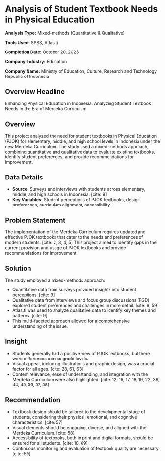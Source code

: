 # Analysis of Student Textbook Needs in Physical Education

**Analysis Type:** Mixed-methods (Quantitative & Qualitative)

**Tools Used:** SPSS, Atlas.ti

**Completion Date:**  October 20, 2023

**Company Industry:** Education

**Company Name:**  Ministry of Education, Culture, Research and Technology Republic of Indonesia

## Overview Headline

Enhancing Physical Education in Indonesia: Analyzing Student Textbook Needs in the Era of Merdeka Curriculum

## Overview

This project analyzed the need for student textbooks in Physical Education (PJOK) for elementary, middle, and high school levels in Indonesia under the new Merdeka Curriculum. The study used a mixed-methods approach, combining quantitative and qualitative data to evaluate existing textbooks, identify student preferences, and provide recommendations for improvement.

## Data Details

*   **Source:** Surveys and interviews with students across elementary, middle, and high schools in Indonesia. [cite: 9]
*   **Key Variables:** Student perceptions of PJOK textbooks, design preferences, curriculum alignment, accessibility.

## Problem Statement

The implementation of the Merdeka Curriculum requires updated and effective PJOK textbooks that cater to the needs and preferences of modern students. [cite: 2, 3, 4, 5] This project aimed to identify gaps in the current provision and usage of PJOK textbooks and provide recommendations for improvement.

## Solution

The study employed a mixed-methods approach:
* Quantitative data from surveys provided insights into student perceptions. [cite: 9]
* Qualitative data from interviews and focus group discussions (FGD) explored student preferences and challenges in more detail. [cite: 9, 59]
* Atlas.ti was used to analyze qualitative data to identify key themes and patterns. [cite: 9]
* This multi-faceted approach allowed for a comprehensive understanding of the issue.

## Insight

* Students generally had a positive view of PJOK textbooks, but there were differences across grade levels.
* Visual appeal, including illustrations and graphic design, was a crucial factor for all ages. [cite: 28, 61, 63]
* Content relevance, ease of understanding, and integration with the Merdeka Curriculum were also highlighted. [cite: 12, 16, 17, 18, 19, 22, 39, 44, 45, 56, 57, 58]

## Recommendation

* Textbook design should be tailored to the developmental stage of students, considering their physical, emotional, and cognitive characteristics. [cite: 57]
* Visual elements should be engaging, diverse, and aligned with the Merdeka Curriculum. [cite: 58]
* Accessibility of textbooks, both in print and digital formats, should be ensured for all students. [cite: 18, 69]
* Continuous monitoring and evaluation of textbook quality are necessary. [cite: 59]
